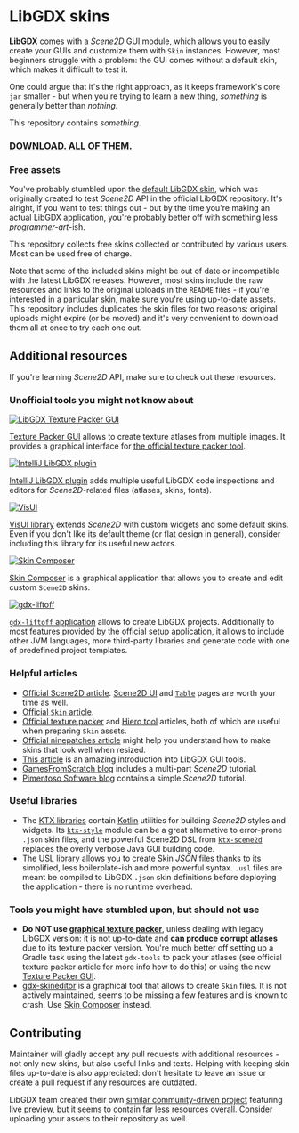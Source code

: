 # LibGDX skins

**LibGDX** comes with a *Scene2D* GUI module, which allows you to easily create your GUIs and customize them with `Skin`
instances. However, most beginners struggle with a problem: the GUI comes without a default skin, which makes it difficult
to test it.

One could argue that it's the right approach, as it keeps framework's core `jar` smaller - but when you're trying to
learn a new thing, *something* is generally better than *nothing*.

This repository contains *something*.

### [**DOWNLOAD. ALL OF THEM.**](https://github.com/czyzby/gdx-skins/archive/master.zip)

### Free assets

You've probably stumbled upon the [default LibGDX skin](default), which was originally created to test *Scene2D* API in
the official LibGDX repository. It's alright, if you want to test things out - but by the time you're making an actual
LibGDX application, you're probably better off with something less *programmer-art*-ish.

This repository collects free skins collected or contributed by various users. Most can be used free of charge.

Note that some of the included skins might be out of date or incompatible with the latest LibGDX releases. However,
most skins include the raw resources and links to the original uploads in the `README` files - if you're interested
in a particular skin, make sure you're using up-to-date assets. This repository includes duplicates the skin files
for two reasons: original uploads might expire (or be moved) and it's very convenient to download them all at once
to try each one out.

## Additional resources

If you're learning *Scene2D* API, make sure to check out these resources.

### Unofficial tools you might not know about

[![LibGDX Texture Packer GUI](.github/images/texture-packer.png)](https://github.com/crashinvaders/gdx-texture-packer-gui)

[Texture Packer GUI](https://github.com/crashinvaders/gdx-texture-packer-gui) allows to create texture atlases from
multiple images. It provides a graphical interface for [the official texture packer tool](https://github.com/libgdx/libgdx/wiki/Texture-packer).

[![IntelliJ LibGDX plugin](.github/images/intellij-plugin.png)](https://github.com/BlueBoxWare/LibGDXPlugin)

[IntelliJ LibGDX plugin](https://github.com/BlueBoxWare/LibGDXPlugin) adds multiple useful LibGDX code inspections and
editors for *Scene2D*-related files (atlases, skins, fonts).

[![VisUI](.github/images/vis-ui.png)](https://github.com/kotcrab/vis-editor/wiki/VisUI)

[VisUI library](https://github.com/kotcrab/vis-editor/wiki/VisUI) extends *Scene2D* with custom widgets and some default
skins. Even if you don't like its default theme (or flat design in general), consider including this library for its
useful new actors.

[![Skin Composer](.github/images/skin-composer.png)](https://github.com/raeleus/skin-composer)

[Skin Composer](https://github.com/raeleus/skin-composer) is a graphical application that allows you to create and edit
custom `Scene2D` skins.

[![gdx-liftoff](.github/images/gdx-setup.png)](https://github.com/tommyettinger/gdx-liftoff)

[`gdx-liftoff` application](https://github.com/tommyettinger/gdx-liftoff) allows to create LibGDX projects. Additionally
to most features provided by the official setup application, it allows to include other JVM languages, more third-party
libraries and generate code with one of predefined project templates.

### Helpful articles

- [Official Scene2D article](https://github.com/libgdx/libgdx/wiki/Scene2d).
[Scene2D UI](https://github.com/libgdx/libgdx/wiki/Scene2d.ui) and [`Table`](https://github.com/libgdx/libgdx/wiki/Table)
pages are worth your time as well.
- [Official `Skin` article](https://github.com/libgdx/libgdx/wiki/Skin).
- [Official texture packer](https://github.com/libgdx/libgdx/wiki/Texture-packer) and
[Hiero tool](https://github.com/libgdx/libgdx/wiki/Hiero) articles, both of which are useful when preparing `Skin` assets. 
- [Official ninepatches article](https://github.com/libgdx/libgdx/wiki/Ninepatches) might help you understand how to
make skins that look well when resized.
- [This article](https://rskupnik.github.io/libgdx-ui-overview) is an amazing introduction into LibGDX GUI tools.
- [GamesFromScratch blog](http://www.gamefromscratch.com/post/2013/11/27/LibGDX-Tutorial-9-Scene2D-Part-1.aspx) includes
a multi-part *Scene2D* tutorial.
- [Pimentoso Software blog](http://pimentoso.blogspot.com/2013/04/libgdx-scene2d-skin-quick-tutorial.html) contains
a simple *Scene2D* tutorial.

### Useful libraries

- The [KTX libraries](https://github.com/libktx/ktx) contain [Kotlin](http://kotlinlang.org/) utilities for building
*Scene2D* styles and widgets. Its [`ktx-style`](https://github.com/libktx/ktx/tree/master/style) module can be
a great alternative to error-prone `.json` skin files, and the powerful Scene2D DSL from
[`ktx-scene2d`](https://github.com/libktx/ktx/tree/master/scene2d) replaces the overly verbose Java GUI building code.
- The [USL library](https://github.com/kotcrab/vis-ui/wiki/USL) allows you to create Skin *JSON* files thanks to its simplified,
less boilerplate-ish and more powerful syntax. `.usl` files are meant be compiled to LibGDX `.json` skin definitions before
deploying the application - there is no runtime overhead.

### Tools you might have stumbled upon, but should not use

- **Do NOT use [graphical texture packer](https://code.google.com/archive/p/libgdx-texturepacker-gui/)**, unless dealing
with legacy LibGDX version: it is not up-to-date and **can produce corrupt atlases** due to its texture packer version.
You're much better off setting up a Gradle task using the latest `gdx-tools` to pack your atlases (see official texture
packer article for more info how to do this) or using the new [Texture Packer GUI](https://github.com/crashinvaders/gdx-texture-packer-gui).
- [gdx-skineditor](https://github.com/cobolfoo/gdx-skineditor) is a graphical tool that allows to create `Skin` files.
It is not actively maintained, seems to be missing a few features and is known to crash.
Use [Skin Composer](https://github.com/raeleus/skin-composer) instead.

## Contributing

Maintainer will gladly accept any pull requests with additional resources - not only new skins, but also useful links
and texts. Helping with keeping skin files up-to-date is also appreciated: don't hesitate to leave an issue or create
a pull request if any resources are outdated.

LibGDX team created their own [similar community-driven project](https://github.com/libgdx/libgdx-skins) featuring
live preview, but it seems to contain far less resources overall. Consider uploading your assets to their repository
as well.
